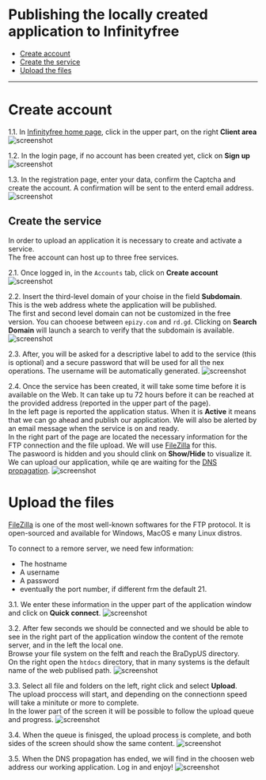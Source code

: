 # Publishing the locally created application to Infinityfree

- [Create account](#create-account)
- [Create the service](#create-the-service)
- [Upload the files](#upload-the-files)

---

# Create account

1.1. In [Infinityfree home page](https://infinityfree.net/), click in the upper part,
on the right  **Client area**
![screenshot](../../images/infinityfree/infinityfree-01.png "Inifinityfree: home page")

1.2. In the login page, if no account has been created yet, click on **Sign up**
![screenshot](../../images/infinityfree/infinityfree-02.png "Inifinityfree: login")

1.3. In the registration page, enter your data, confirm the Captcha and create the account.
A confirmation will be sent to the enterd email address.
![screenshot](../../images/infinityfree/infinityfree-02.png "Inifinityfree: create account")

## Create the service

In order to upload an application it is necessary to
create and activate a service.  
The free account can host up to three free services.

2.1. Once logged in, in the `Accounts` tab, click on **Create account**
![screenshot](../../images/infinityfree/infinityfree-04.png "Inifinityfree: crare l'account")

2.2. Insert the third-level domain of your choise in the field **Subdomain**.
This is the web address whete the application will be published.  
The first and second level domain can not be customized in the free version. 
You can chooese between `epizy.com` and `rd.gd`. 
Clicking on **Search Domain** will launch a search to verify that the 
subdomain is available.
![screenshot](../../images/infinityfree/infinityfree-05.png "Inifinityfree: subdomain")

2.3. After, you will be asked for a descriptive label to add to the service (this is optional)
and a secure password that will be used for all the nex operations. 
The username will be automatically generated.
![screenshot](../../images/infinityfree/infinityfree-06.png "Inifinityfree: password")

2.4. Once the service has been created, it will take some time before
it is available on the Web. It can take up tu 72 hours before it can be 
reached at the provided address (reported in the upper part of the page).  
In the left page is reported the application status. When it is **Active**
it means that we can go ahead and publish our application. We will also
be alerted by an email message when the service is on and ready.  
In the right part of the page are located the necessary information
for the FTP connection and the file upload. We will use
[FileZilla](https://filezilla-project.org/) for this.  
The paswoord is hidden and you should clink on **Show/Hide** 
to visualize it.  
We can upload our application, while qe are waiting for the 
[DNS propagation](https://infinityfree.net/support/why-doesnt-my-domain-work/).
![screenshot](../../images/infinityfree/infinityfree-07.png "Inifinityfree: service information")

# Upload the files

[FileZilla](https://filezilla-project.org/) is one of the most well-known 
softwares for the FTP protocol. It is open-sourced and available for Windows, 
MacOS e many Linux distros.

To connect to a remore server, we need few information:
- The hostname
- A username
- A password
- eventually the port number, if different frm the default 21.

3.1. We enter these information in the upper part of the application window
and click on **Quick connect**.
![screenshot](../../images/infinityfree/infinityfree-08.png "FileZilla: quickconnect")

3.2. After few seconds we should be connected and we should be able to see
in the right part of the application window the content of the remote server,
and in the left the local one.  
Browse your file system on the felft and reach the BraDypUS directory.  
On the right open the `htdocs` directory, that in many systems is
the default name of the web publised path.
![screenshot](../../images/infinityfree/infinityfree-09.png "FileZilla: browse")

3.3. Select all file and folders on the left, right click and select **Upload**.  
The upload proccess will start, and depending on the connectionn speed will take
a minitute or more to complete.  
In the lower part of the screen it will be possible to follow
the upload queue and progress.
![screenshot](../../images/infinityfree/infinityfree-10.png "FileZilla: uploading files")

3.4. When the queue is finisged, the upload process is complete,
and both sides of the screen should show the same content.
![screenshot](../../images/infinityfree/infinityfree-11.png "FileZilla: upload finished")

3.5. When the DNS propagation has ended, we will find in the choosen web address
our working application. Log in and enjoy!
![screenshot](../../images/infinityfree/infinityfree-12.png "Bradypus: login")
